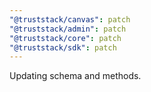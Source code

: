 ```yaml
---
"@truststack/canvas": patch
"@truststack/admin": patch
"@truststack/core": patch
"@truststack/sdk": patch
---
```


Updating schema and methods.
